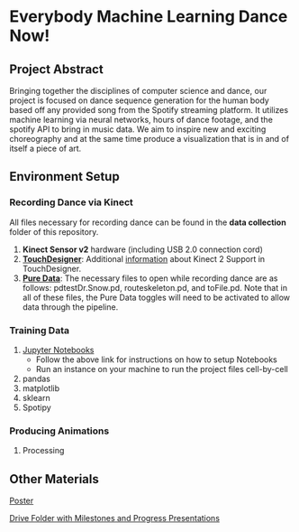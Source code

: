 
# Everybody Machine Learning Dance Now!

## Project Abstract
Bringing together the disciplines of computer science and dance, our project is focused on dance sequence generation for the human body based off any provided song from the Spotify streaming platform. It utilizes machine learning via neural networks, hours of dance footage, and the spotify API to bring in music data. We aim to inspire new and exciting choreography and at the same time produce a visualization that is in and of itself a piece of art.

## Environment Setup

### Recording Dance via Kinect

All files necessary for recording dance can be found in the **data collection** folder of this repository.
1.  **Kinect Sensor v2** hardware (including USB 2.0 connection cord)
2.  [**TouchDesigner**](https://derivative.ca/download): Additional [information](https://derivative.ca/UserGuide/Kinect) about Kinect 2 Support in TouchDesigner.
3. [**Pure Data**](https://puredata.info/): The necessary files to open while recording dance are as follows: pdtestDr.Snow.pd, routeskeleton.pd, and toFile.pd. Note that in all of these files, the Pure Data toggles will need to be activated to allow data through the pipeline. 

### Training Data

<ol>
  <li> <a href="https://jupyter.org/install" >Jupyter Notebooks</a> 
    <ul>
      <li> Follow the above link for instructions on how to setup Notebooks </li>
      <li> Run an instance on your machine to run the project files cell-by-cell </li>
    </ul>
  </li>
  <li> pandas </li>
  <li> matplotlib </li>
  <li> sklearn </li>
  <li> Spotipy </li>
</ol>

### Producing Animations

<ol>
  <li> Processing </li>
</ol>

## Other Materials
[Poster](https://drive.google.com/file/d/1I_vOGQIQij2UzXmbQAJTZQCqG5-yDhEb/view?usp=sharing)

[Drive Folder with Milestones and Progress Presentations](https://drive.google.com/drive/folders/1WIof7IkIQthz4JQYmHtaGFFs6BY_jjKF?usp=sharing) 
